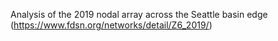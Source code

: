 Analysis of the 2019 nodal array across the Seattle basin edge (https://www.fdsn.org/networks/detail/Z6_2019/)
